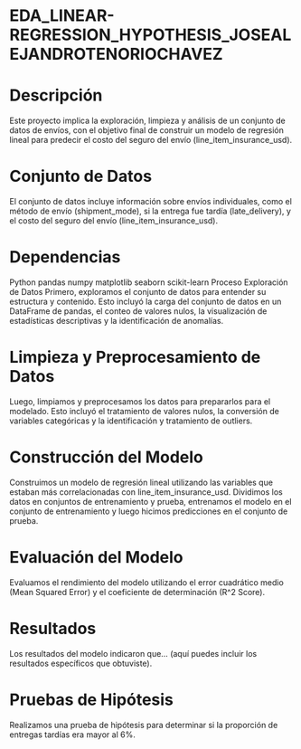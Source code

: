 # EDA_LINEAR-REGRESSION_HYPOTHESIS_JOSEALEJANDROTENORIOCHAVEZ

# Descripción
Este proyecto implica la exploración, limpieza y análisis de un conjunto de datos de envíos, con el objetivo final de construir un modelo de regresión lineal para predecir el costo del seguro del envío (line_item_insurance_usd).

# Conjunto de Datos
El conjunto de datos incluye información sobre envíos individuales, como el método de envío (shipment_mode), si la entrega fue tardía (late_delivery), y el costo del seguro del envío (line_item_insurance_usd).

# Dependencias
Python
pandas
numpy
matplotlib
seaborn
scikit-learn
Proceso
Exploración de Datos
Primero, exploramos el conjunto de datos para entender su estructura y contenido. Esto incluyó la carga del conjunto de datos en un DataFrame de pandas, el conteo de valores nulos, la visualización de estadísticas descriptivas y la identificación de anomalías.

# Limpieza y Preprocesamiento de Datos
Luego, limpiamos y preprocesamos los datos para prepararlos para el modelado. Esto incluyó el tratamiento de valores nulos, la conversión de variables categóricas y la identificación y tratamiento de outliers.

# Construcción del Modelo
Construimos un modelo de regresión lineal utilizando las variables que estaban más correlacionadas con line_item_insurance_usd. Dividimos los datos en conjuntos de entrenamiento y prueba, entrenamos el modelo en el conjunto de entrenamiento y luego hicimos predicciones en el conjunto de prueba.

# Evaluación del Modelo
Evaluamos el rendimiento del modelo utilizando el error cuadrático medio (Mean Squared Error) y el coeficiente de determinación (R^2 Score).

# Resultados
Los resultados del modelo indicaron que… (aquí puedes incluir los resultados específicos que obtuviste).

# Pruebas de Hipótesis
Realizamos una prueba de hipótesis para determinar si la proporción de entregas tardías era mayor al 6%.
